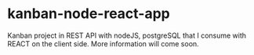 # kanban-node-react-app

Kanban project in REST API with nodeJS, postgreSQL that I consume with REACT on the client side. More information will come soon.
